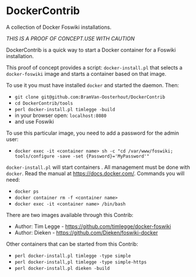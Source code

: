 # DockerContrib
A collection of Docker Foswiki installations.

*THIS IS A PROOF OF CONCEPT.USE WITH CAUTION*

DockerContrib is a quick way to start a Docker container for a Foswiki installation.

This proof of concept provides a script: `docker-install.pl` that selects a `docker-foswiki` image and starts a container based on that image. 

To use it you must have installed `docker` and started the daemon. Then:
* `git clone git@github.com:BramVan-Oosterhout/DockerContrib`
* `cd DockerContrib/tools`
* `perl docker-install.pl timlegge -build`
* in your browser open: `localhost:8080`
* and use Foswiki

To use this particular image, you need to add a password for the admin user:
* `docker exec -it <container name> sh -c "cd /var/www/foswiki; tools/configure -save -set {Password}='MyPassword'"`


`docker-install.pl` will start containers . All management must be done with `docker`. Read the manual at https://docs.docker.com/. Commands you will need:
* `docker ps`
* `docker container rm -f <container name>`
* `docker exec -it <container name> /bin/bash`

There are two images available through this Contrib:
* Author: Tim Legge - https://github.com/timlegge/docker-foswiki
* Author: Dieken - https://github.com/Dieken/foswiki-docker

Other containers that can be started from this Contrib:
* `perl docker-install.pl timlegge -type simple`
* `perl docker-install,pl timlegge -type simple-https`
* `perl docker-install.pl dieken -build`

